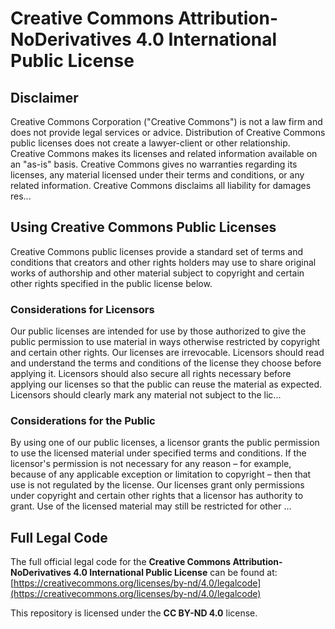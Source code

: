 # Creative Commons Attribution-NoDerivatives 4.0 International Public License

## Disclaimer
Creative Commons Corporation ("Creative Commons") is not a law firm and does not provide legal services or advice. Distribution of Creative Commons public licenses does not create a lawyer-client or other relationship. Creative Commons makes its licenses and related information available on an "as-is" basis. Creative Commons gives no warranties regarding its licenses, any material licensed under their terms and conditions, or any related information. Creative Commons disclaims all liability for damages res...

## Using Creative Commons Public Licenses
Creative Commons public licenses provide a standard set of terms and conditions that creators and other rights holders may use to share original works of authorship and other material subject to copyright and certain other rights specified in the public license below.

### Considerations for Licensors
Our public licenses are intended for use by those authorized to give the public permission to use material in ways otherwise restricted by copyright and certain other rights. Our licenses are irrevocable. Licensors should read and understand the terms and conditions of the license they choose before applying it. Licensors should also secure all rights necessary before applying our licenses so that the public can reuse the material as expected. Licensors should clearly mark any material not subject to the lic...

### Considerations for the Public
By using one of our public licenses, a licensor grants the public permission to use the licensed material under specified terms and conditions. If the licensor's permission is not necessary for any reason – for example, because of any applicable exception or limitation to copyright – then that use is not regulated by the license. Our licenses grant only permissions under copyright and certain other rights that a licensor has authority to grant. Use of the licensed material may still be restricted for other ...

## Full Legal Code
The full official legal code for the **Creative Commons Attribution-NoDerivatives 4.0 International Public License** can be found at:  
[https://creativecommons.org/licenses/by-nd/4.0/legalcode](https://creativecommons.org/licenses/by-nd/4.0/legalcode)

This repository is licensed under the **CC BY-ND 4.0** license.
